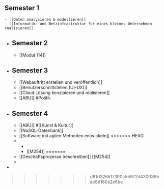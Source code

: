 ## Semester 1
	- [[Daten analysieren & modellieren]]
	- [[Informatik- und Netzinfrastruktur für eines kleines Unternehmen realisieren]]
- ## Semester 2
	- [[Modul 114]]
- ## Semester 3
	- [[Webauftritt erstellen und veröffentlich]]
	- [[Benutzerschnittstellen (UI-UX)]]
	- [[Cloud Lösung konzipieren und realisieren]]
	- [[ABU]] #Politik
- ## Semester 4
	- [[ABU]] #[[Kunst & Kultur]]
	- [[NoSQL-Datenbank]]
	- [[Software mit agilen Methoden entwickeln]]
<<<<<<< HEAD
	-
		-
		- [[M254]]
=======
	- [[Geschäftsprozesse beschreiben]] [[M254]]
	-
-
>>>>>>> d81d326517390c55972d4300395ac8d160e2e6be
